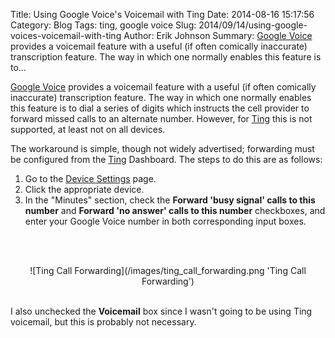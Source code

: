 Title: Using Google Voice's Voicemail with Ting
Date: 2014-08-16 15:17:56
Category: Blog
Tags: ting, google voice
Slug: 2014/09/14/using-google-voices-voicemail-with-ting
Author: Erik Johnson
Summary: [Google Voice](https://www.google.com/voice/) provides a voicemail feature with a useful (if often comically inaccurate) transcription feature. The way in which one normally enables this feature is to...

[Google Voice](https://www.google.com/voice/) provides a voicemail feature with
a useful (if often comically inaccurate) transcription feature. The way in
which one normally enables this feature is to dial a series of digits which
instructs the cell provider to forward missed calls to an alternate number.
However, for [Ting](https://ting.com/) this is not supported, at least not on
all devices.

The workaround is simple, though not widely advertised; forwarding must be
configured from the [Ting](https://ting.com/) Dashboard. The steps to do this
are as follows:

1. Go to the [Device Settings](https://ting.com/account/devices) page.
2. Click the appropriate device.
3. In the "Minutes" section, check the **Forward 'busy signal' calls to this
   number** and **Forward 'no answer' calls to this number** checkboxes, and
   enter your Google Voice number in both corresponding input boxes.

<br><br>
<div style='text-align: center' markdown='1'>
![Ting Call Forwarding](/images/ting_call_forwarding.png 'Ting Call Forwarding')
</div>

<br>

I also unchecked the **Voicemail** box since I wasn't going to be using Ting
voicemail, but this is probably not necessary.
